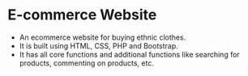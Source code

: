 # E-commerce Website

- An ecommerce website for buying ethnic clothes.
- It is built using HTML, CSS, PHP and Bootstrap.
- It has all core functions and additional functions like searching for products, commenting on products, etc.
